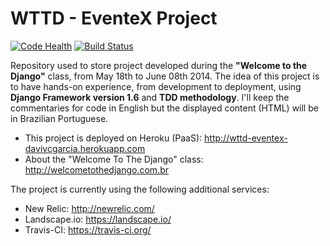 WTTD - EventeX Project
====

[![Code Health](https://landscape.io/github/davivcgarcia/WTTD/master/landscape.png)](https://landscape.io/github/davivcgarcia/WTTD/master) [![Build Status](https://travis-ci.org/davivcgarcia/WTTD.svg?branch=master)](https://travis-ci.org/davivcgarcia/WTTD)

Repository used to store project developed during the **"Welcome to the Django"** class, from May 18th to June 08th 2014. The idea of this project is to have hands-on experience, from development to deployment, using **Django Framework version 1.6** and **TDD methodology**. I'll keep the commentaries for code in English but the displayed content (HTML) will be in Brazilian Portuguese.

* This project is deployed on Heroku (PaaS): http://wttd-eventex-davivcgarcia.herokuapp.com
* About the "Welcome To The Django" class: http://welcometothedjango.com.br

The project is currently using the following additional services:

* New Relic: http://newrelic.com/
* Landscape.io: https://landscape.io/
* Travis-CI: https://travis-ci.org/
